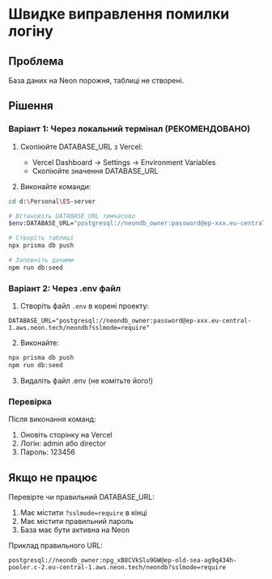 # Швидке виправлення помилки логіну

## Проблема
База даних на Neon порожня, таблиці не створені.

## Рішення

### Варіант 1: Через локальний термінал (РЕКОМЕНДОВАНО)

1. Скопіюйте DATABASE_URL з Vercel:
   - Vercel Dashboard -> Settings -> Environment Variables
   - Скопіюйте значення DATABASE_URL

2. Виконайте команди:

```bash
cd d:\Personal\ES-server

# Встановіть DATABASE_URL тимчасово
$env:DATABASE_URL="postgresql://neondb_owner:password@ep-xxx.eu-central-1.aws.neon.tech/neondb?sslmode=require"

# Створіть таблиці
npx prisma db push

# Заповніть даними
npm run db:seed
```

### Варіант 2: Через .env файл

1. Створіть файл `.env` в корені проекту:

```env
DATABASE_URL="postgresql://neondb_owner:password@ep-xxx.eu-central-1.aws.neon.tech/neondb?sslmode=require"
```

2. Виконайте:

```bash
npx prisma db push
npm run db:seed
```

3. Видаліть файл .env (не комітьте його!)

### Перевірка

Після виконання команд:
1. Оновіть сторінку на Vercel
2. Логін: admin або director
3. Пароль: 123456

## Якщо не працює

Перевірте чи правильний DATABASE_URL:
1. Має містити `?sslmode=require` в кінці
2. Має містити правильний пароль
3. База має бути активна на Neon

Приклад правильного URL:
```
postgresql://neondb_owner:npg_xB8CVkSlu9GW@ep-old-sea-ag9q434h-pooler.c-2.eu-central-1.aws.neon.tech/neondb?sslmode=require
```

